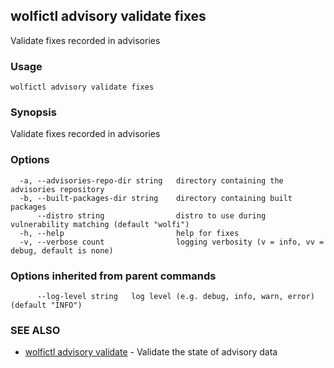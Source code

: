 ## wolfictl advisory validate fixes

Validate fixes recorded in advisories

### Usage

```
wolfictl advisory validate fixes
```

### Synopsis

Validate fixes recorded in advisories

### Options

```
  -a, --advisories-repo-dir string   directory containing the advisories repository
  -b, --built-packages-dir string    directory containing built packages
      --distro string                distro to use during vulnerability matching (default "wolfi")
  -h, --help                         help for fixes
  -v, --verbose count                logging verbosity (v = info, vv = debug, default is none)
```

### Options inherited from parent commands

```
      --log-level string   log level (e.g. debug, info, warn, error) (default "INFO")
```

### SEE ALSO

* [wolfictl advisory validate](wolfictl_advisory_validate.md)	 - Validate the state of advisory data

